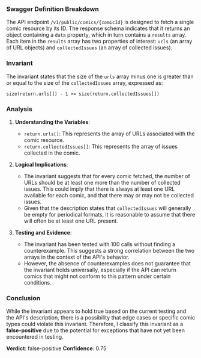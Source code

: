 ### Swagger Definition Breakdown
The API endpoint `/v1/public/comics/{comicId}` is designed to fetch a single comic resource by its ID. The response schema indicates that it returns an object containing a `data` property, which in turn contains a `results` array. Each item in the `results` array has two properties of interest: `urls` (an array of URL objects) and `collectedIssues` (an array of collected issues).

### Invariant
The invariant states that the size of the `urls` array minus one is greater than or equal to the size of the `collectedIssues` array, expressed as:

`size(return.urls[]) - 1 >= size(return.collectedIssues[])`

### Analysis
1. **Understanding the Variables**:
   - `return.urls[]`: This represents the array of URLs associated with the comic resource.
   - `return.collectedIssues[]`: This represents the array of issues collected in the comic.

2. **Logical Implications**:
   - The invariant suggests that for every comic fetched, the number of URLs should be at least one more than the number of collected issues. This could imply that there is always at least one URL available for each comic, and that there may or may not be collected issues.
   - Given that the description states that `collectedIssues` will generally be empty for periodical formats, it is reasonable to assume that there will often be at least one URL present.

3. **Testing and Evidence**:
   - The invariant has been tested with 100 calls without finding a counterexample. This suggests a strong correlation between the two arrays in the context of the API's behavior.
   - However, the absence of counterexamples does not guarantee that the invariant holds universally, especially if the API can return comics that might not conform to this pattern under certain conditions.

### Conclusion
While the invariant appears to hold true based on the current testing and the API's description, there is a possibility that edge cases or specific comic types could violate this invariant. Therefore, I classify this invariant as a **false-positive** due to the potential for exceptions that have not yet been encountered in testing. 

**Verdict**: false-positive
**Confidence**: 0.75
